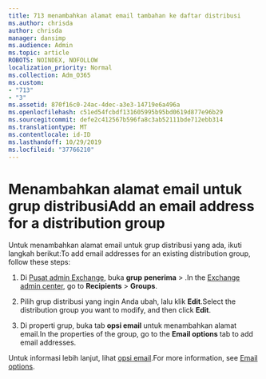 ```yaml
---
title: 713 menambahkan alamat email tambahan ke daftar distribusi
ms.author: chrisda
author: chrisda
manager: dansimp
ms.audience: Admin
ms.topic: article
ROBOTS: NOINDEX, NOFOLLOW
localization_priority: Normal
ms.collection: Adm_O365
ms.custom:
- "713"
- "3"
ms.assetid: 870f16c0-24ac-4dec-a3e3-14719e6a496a
ms.openlocfilehash: c51ed54fcbdf131605995b95bd0619d877e96b29
ms.sourcegitcommit: defe2c412567b596fa8c3ab52111bde712ebb314
ms.translationtype: MT
ms.contentlocale: id-ID
ms.lasthandoff: 10/29/2019
ms.locfileid: "37766210"
---
```

# <a name="add-an-email-address-for-a-distribution-group"></a><span data-ttu-id="0198f-102">Menambahkan alamat email untuk grup distribusi</span><span class="sxs-lookup"><span data-stu-id="0198f-102">Add an email address for a distribution group</span></span>

<span data-ttu-id="0198f-103">Untuk menambahkan alamat email untuk grup distribusi yang ada, ikuti langkah berikut:</span><span class="sxs-lookup"><span data-stu-id="0198f-103">To add email addresses for an existing distribution group, follow these steps:</span></span>

1. <span data-ttu-id="0198f-104">Di [Pusat admin Exchange](https://outlook.office365.com/ecp/), buka **grup** **penerima** \> .</span><span class="sxs-lookup"><span data-stu-id="0198f-104">In the [Exchange admin center](https://outlook.office365.com/ecp/), go to **Recipients** \> **Groups**.</span></span>

2. <span data-ttu-id="0198f-105">Pilih grup distribusi yang ingin Anda ubah, lalu klik **Edit**.</span><span class="sxs-lookup"><span data-stu-id="0198f-105">Select the distribution group you want to modify, and then click **Edit**.</span></span>

3. <span data-ttu-id="0198f-106">Di properti grup, buka tab **opsi email** untuk menambahkan alamat email.</span><span class="sxs-lookup"><span data-stu-id="0198f-106">In the properties of the group, go to the **Email options** tab to add email addresses.</span></span> 

<span data-ttu-id="0198f-107">Untuk informasi lebih lanjut, lihat [opsi email](https://technet.microsoft.com/library/bb124513.aspx#emailoptions).</span><span class="sxs-lookup"><span data-stu-id="0198f-107">For more information, see [Email options](https://technet.microsoft.com/library/bb124513.aspx#emailoptions).</span></span>
